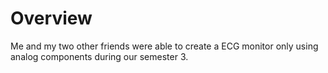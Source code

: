 # Overview
Me and my two other friends were able to create a ECG monitor only using analog components during our semester 3.

